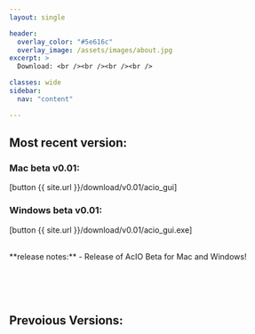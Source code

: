 ```yaml
---
layout: single

header:
  overlay_color: "#5e616c"
  overlay_image: /assets/images/about.jpg
excerpt: >
  Download: <br /><br /><br /><br />

classes: wide 
sidebar:
  nav: "content" 

---
```

## Most recent version:

### Mac beta v0.01:
[button {{ site.url }}/download/v0.01/acio_gui]

### Windows beta v0.01: 
[button {{ site.url }}/download/v0.01/acio_gui.exe]

<br />
**release notes:**
- Release of AcIO Beta for Mac and Windows!


<br /><br /><br />
## Prevoious Versions:
